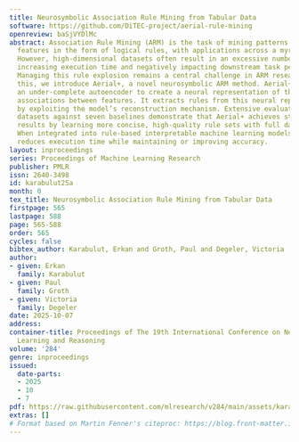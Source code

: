 ```yaml
---
title: Neurosymbolic Association Rule Mining from Tabular Data
software: https://github.com/DiTEC-project/aerial-rule-mining
openreview: baSjVYDlMc
abstract: Association Rule Mining (ARM) is the task of mining patterns among data
  features in the form of logical rules, with applications across a myriad of domains.
  However, high-dimensional datasets often result in an excessive number of rules,
  increasing execution time and negatively impacting downstream task performance.
  Managing this rule explosion remains a central challenge in ARM research. To address
  this, we introduce Aerial+, a novel neurosymbolic ARM method. Aerial+ leverages
  an under-complete autoencoder to create a neural representation of the data, capturing
  associations between features. It extracts rules from this neural representation
  by exploiting the model’s reconstruction mechanism. Extensive evaluations on five
  datasets against seven baselines demonstrate that Aerial+ achieves state-of-the-art
  results by learning more concise, high-quality rule sets with full data coverage.
  When integrated into rule-based interpretable machine learning models, Aerial+ significantly
  reduces execution time while maintaining or improving accuracy.
layout: inproceedings
series: Proceedings of Machine Learning Research
publisher: PMLR
issn: 2640-3498
id: karabulut25a
month: 0
tex_title: Neurosymbolic Association Rule Mining from Tabular Data
firstpage: 565
lastpage: 588
page: 565-588
order: 565
cycles: false
bibtex_author: Karabulut, Erkan and Groth, Paul and Degeler, Victoria
author:
- given: Erkan
  family: Karabulut
- given: Paul
  family: Groth
- given: Victoria
  family: Degeler
date: 2025-10-07
address:
container-title: Proceedings of The 19th International Conference on Neurosymbolic
  Learning and Reasoning
volume: '284'
genre: inproceedings
issued:
  date-parts:
  - 2025
  - 10
  - 7
pdf: https://raw.githubusercontent.com/mlresearch/v284/main/assets/karabulut25a/karabulut25a.pdf
extras: []
# Format based on Martin Fenner's citeproc: https://blog.front-matter.io/posts/citeproc-yaml-for-bibliographies/
---
```


